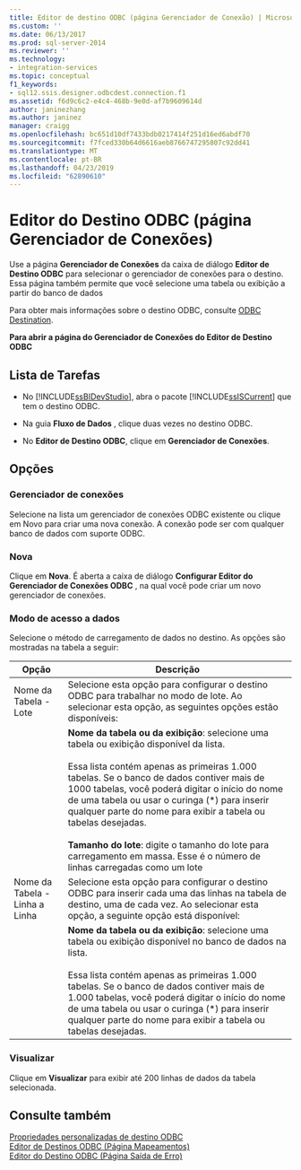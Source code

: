 ```yaml
---
title: Editor de destino ODBC (página Gerenciador de Conexão) | Microsoft Docs
ms.custom: ''
ms.date: 06/13/2017
ms.prod: sql-server-2014
ms.reviewer: ''
ms.technology:
- integration-services
ms.topic: conceptual
f1_keywords:
- sql12.ssis.designer.odbcdest.connection.f1
ms.assetid: f6d9c6c2-e4c4-468b-9e0d-af7b9609614d
author: janinezhang
ms.author: janinez
manager: craigg
ms.openlocfilehash: bc651d10df7433bdb0217414f251d16ed6abdf70
ms.sourcegitcommit: f7fced330b64d6616aeb8766747295807c92dd41
ms.translationtype: MT
ms.contentlocale: pt-BR
ms.lasthandoff: 04/23/2019
ms.locfileid: "62890610"
---
```

# <a name="odbc-destination-editor-connection-manager-page"></a>Editor do Destino ODBC (página Gerenciador de Conexões)
  Use a página **Gerenciador de Conexões** da caixa de diálogo **Editor de Destino ODBC** para selecionar o gerenciador de conexões para o destino. Essa página também permite que você selecione uma tabela ou exibição a partir do banco de dados  
  
 Para obter mais informações sobre o destino ODBC, consulte [ODBC Destination](data-flow/odbc-destination.md).  
  
 **Para abrir a página do Gerenciador de Conexões do Editor de Destino ODBC**  
  
## <a name="task-list"></a>Lista de Tarefas  
  
-   No [!INCLUDE[ssBIDevStudio](../includes/ssbidevstudio-md.md)], abra o pacote [!INCLUDE[ssISCurrent](../includes/ssiscurrent-md.md)] que tem o destino ODBC.  
  
-   Na guia **Fluxo de Dados** , clique duas vezes no destino ODBC.  
  
-   No **Editor de Destino ODBC**, clique em **Gerenciador de Conexões**.  
  
## <a name="options"></a>Opções  
  
### <a name="connection-manager"></a>Gerenciador de conexões  
 Selecione na lista um gerenciador de conexões ODBC existente ou clique em Novo para criar uma nova conexão. A conexão pode ser com qualquer banco de dados com suporte ODBC.  
  
### <a name="new"></a>Nova  
 Clique em **Nova**. É aberta a caixa de diálogo **Configurar Editor do Gerenciador de Conexões ODBC** , na qual você pode criar um novo gerenciador de conexões.  
  
### <a name="data-access-mode"></a>Modo de acesso a dados  
 Selecione o método de carregamento de dados no destino. As opções são mostradas na tabela a seguir:  
  
|Opção|Descrição|  
|------------|-----------------|  
|Nome da Tabela - Lote|Selecione esta opção para configurar o destino ODBC para trabalhar no modo de lote. Ao selecionar esta opção, as seguintes opções estão disponíveis:|  
||**Nome da tabela ou da exibição**: selecione uma tabela ou exibição disponível da lista.<br /><br /> Essa lista contém apenas as primeiras 1.000 tabelas. Se o banco de dados contiver mais de 1000 tabelas, você poderá digitar o início do nome de uma tabela ou usar o curinga (\*) para inserir qualquer parte do nome para exibir a tabela ou tabelas desejadas.<br /><br /> **Tamanho do lote**: digite o tamanho do lote para carregamento em massa. Esse é o número de linhas carregadas como um lote|  
|Nome da Tabela - Linha a Linha|Selecione esta opção para configurar o destino ODBC para inserir cada uma das linhas na tabela de destino, uma de cada vez. Ao selecionar esta opção, a seguinte opção está disponível:|  
||**Nome da tabela ou da exibição**: selecione uma tabela ou exibição disponível no banco de dados na lista.<br /><br /> Essa lista contém apenas as primeiras 1.000 tabelas. Se o banco de dados contiver mais de 1.000 tabelas, você poderá digitar o início do nome de uma tabela ou usar o curinga (*) para inserir qualquer parte do nome para exibir a tabela ou tabelas desejadas.|  
  
### <a name="preview"></a>Visualizar  
 Clique em **Visualizar** para exibir até 200 linhas de dados da tabela selecionada.  
  
## <a name="see-also"></a>Consulte também  
 [Propriedades personalizadas de destino ODBC](data-flow/odbc-destination-custom-properties.md)   
 [Editor de Destinos ODBC &#40;Página Mapeamentos&#41;](../../2014/integration-services/odbc-destination-editor-mappings-page.md)   
 [Editor do Destino ODBC &#40;Página Saída de Erro&#41;](../../2014/integration-services/odbc-destination-editor-error-output-page.md)  
  
  
